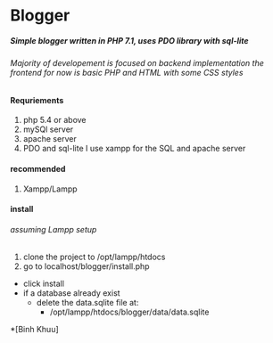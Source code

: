 Blogger
=======
##### Simple blogger written in PHP 7.1, uses PDO library with sql-lite
###### Majority of developement is focused on backend implementation the frontend for now is basic PHP and HTML with some CSS styles

#### Requriements
1. php 5.4 or above
2. mySQl server
3. apache server
4. PDO and sql-lite
I use xampp for the SQL and apache server

#### recommended
1. Xampp/Lampp


#### install
###### assuming Lampp setup
1. clone the project to /opt/lampp/htdocs
2. go to localhost/blogger/install.php
  * click install 
  * if a database already exist 
    * delete the data.sqlite file at:
      * /opt/lampp/htdocs/blogger/data/data.sqlite

*[Binh Khuu]
